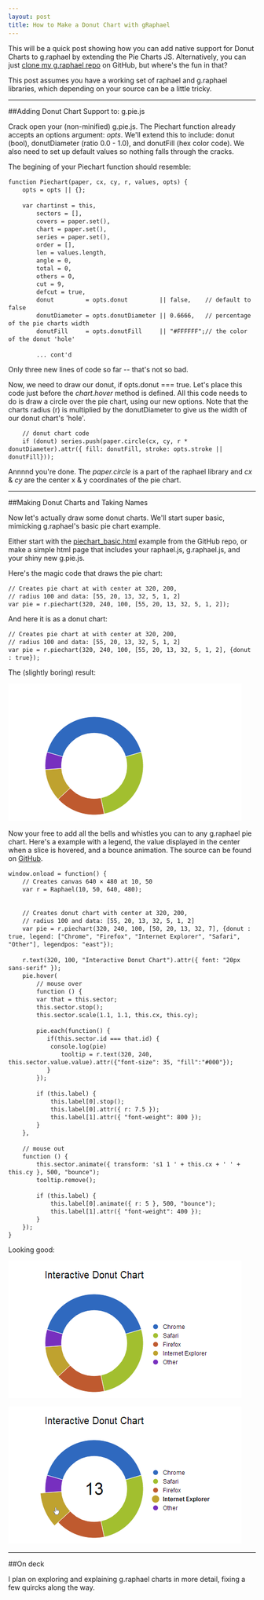 ```yaml
---
layout: post
title: How to Make a Donut Chart with gRaphael
---
```


<div class="intro">
  This will be a quick post showing how you can add native support for Donut Charts to g.raphael by extending the Pie Charts JS. Alternatively, you can just <a href="https://github.com/Matthew-Odette/g.raphael">clone my g.raphael repo</a> on GitHub, but where's the fun in that?
</div>

This post assumes you have a working set of raphael and g.raphael libraries, which depending on your source can be a little tricky.

-------------------------------------------------------------

##Adding Donut Chart Support to: g.pie.js

Crack open your (non-minified) g.pie.js. The Piechart function already accepts an options argument: *opts*. We'll extend this to include: donut (bool), donutDiameter (ratio 0.0 - 1.0), and donutFill (hex color code). We also need to set up default values so nothing falls through the cracks.

The begining of your Piechart function should resemble:


	function Piechart(paper, cx, cy, r, values, opts) {
        opts = opts || {};

        var chartinst = this,
            sectors = [],
            covers = paper.set(),
            chart = paper.set(),
            series = paper.set(),
            order = [],
            len = values.length,
            angle = 0,
            total = 0,
            others = 0,
            cut = 9,
            defcut = true,
            donut         = opts.donut         || false,    // default to false
            donutDiameter = opts.donutDiameter || 0.6666,   // percentage of the pie charts width
            donutFill     = opts.donutFill     || "#FFFFFF";// the color of the donut 'hole'

            ... cont'd


Only three new lines of code so far -- that's not so bad.

Now, we need to draw our donut, if opts.donut === true. Let's place this code just before the *chart.hover* method is defined. All this code needs to do is draw a circle over the pie chart, using our new options. Note that the charts radius (r) is multiplied by the donutDiameter to give us the width of our donut chart's 'hole'.


		// donut chart code
        if (donut) series.push(paper.circle(cx, cy, r * donutDiameter).attr({ fill: donutFill, stroke: opts.stroke || donutFill}));


Annnnd you're done. The *paper.circle* is a part of the raphael library and *cx* & *cy* are the center x & y coordinates of the pie chart.  

-----------------------------------------------------------------

##Making Donut Charts and Taking Names

Now let's actually draw some donut charts. We'll start super basic, mimicking g.raphael's basic pie chart example.

Either start with the [piechart_basic.html](https://github.com/Matthew-Odette/g.raphael/blob/master/examples/piechart/piechart_basic.html) example from the GitHub repo, or make a simple html page that includes your raphael.js, g.raphael.js, and your shiny new g.pie.js.

Here's the magic code that draws the pie chart:


	// Creates pie chart at with center at 320, 200,
    // radius 100 and data: [55, 20, 13, 32, 5, 1, 2]
    var pie = r.piechart(320, 240, 100, [55, 20, 13, 32, 5, 1, 2]);


And here it is as a donut chart:


	// Creates pie chart at with center at 320, 200,
    // radius 100 and data: [55, 20, 13, 32, 5, 1, 2]
    var pie = r.piechart(320, 240, 100, [55, 20, 13, 32, 5, 1, 2], {donut : true});


The (slightly boring) result:

![](/static/images/donutchart/donutchart-basic.png)

Now your free to add all the bells and whistles you can to any g.raphael pie chart. Here's a example with a legend, the value displayed in the center when a slice is hovered, and a bounce animation. The source can be found on [GitHub](https://github.com/Matthew-Odette/g.raphael/blob/master/examples/piechart/piechart_donut.html).


	window.onload = function() {
        // Creates canvas 640 × 480 at 10, 50
        var r = Raphael(10, 50, 640, 480);


        // Creates donut chart with center at 320, 200,
        // radius 100 and data: [55, 20, 13, 32, 5, 1, 2]
        var pie = r.piechart(320, 240, 100, [50, 20, 13, 32, 7], {donut : true, legend: ["Chrome", "Firefox", "Internet Explorer", "Safari", "Other"], legendpos: "east"});

        r.text(320, 100, "Interactive Donut Chart").attr({ font: "20px sans-serif" });
        pie.hover(
			// mouse over
        	function () {
            var that = this.sector;
            this.sector.stop();
            this.sector.scale(1.1, 1.1, this.cx, this.cy);

            pie.each(function() {
               if(this.sector.id === that.id) {
                console.log(pie)
                   tooltip = r.text(320, 240, this.sector.value.value).attr({"font-size": 35, "fill":"#000"});
               }
            });

            if (this.label) {
                this.label[0].stop();
                this.label[0].attr({ r: 7.5 });
                this.label[1].attr({ "font-weight": 800 });
            }
        }, 

		// mouse out
        function () {
            this.sector.animate({ transform: 's1 1 ' + this.cx + ' ' + this.cy }, 500, "bounce");
            tooltip.remove();

            if (this.label) {
                this.label[0].animate({ r: 5 }, 500, "bounce");
                this.label[1].attr({ "font-weight": 400 });
            }
        });
    }


Looking good:

![](/static/images/donutchart/donutchart-interactive1.png)

![](/static/images/donutchart/donutchart-interactive2.png)

----------------------------------------------------------------

##On deck

I plan on exploring and explaining g.raphael charts in more detail, fixing a few quircks along the way.








